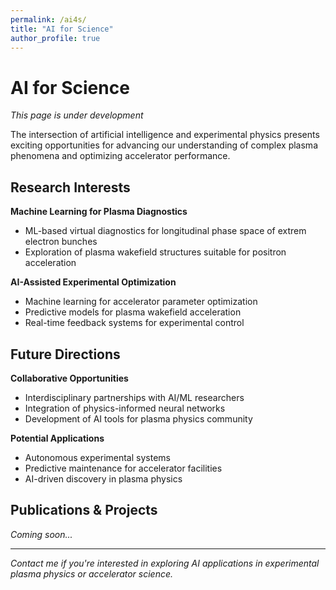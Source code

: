 ```yaml
---
permalink: /ai4s/
title: "AI for Science"
author_profile: true
---
```


# AI for Science

*This page is under development*

The intersection of artificial intelligence and experimental physics presents exciting opportunities for advancing our understanding of complex plasma phenomena and optimizing accelerator performance.

## Research Interests

**Machine Learning for Plasma Diagnostics**
- ML-based virtual diagnostics for longitudinal phase space of extrem electron bunches
- Exploration of plasma wakefield structures suitable for positron acceleration

**AI-Assisted Experimental Optimization**
- Machine learning for accelerator parameter optimization
- Predictive models for plasma wakefield acceleration
- Real-time feedback systems for experimental control

## Future Directions

**Collaborative Opportunities**
- Interdisciplinary partnerships with AI/ML researchers
- Integration of physics-informed neural networks
- Development of AI tools for plasma physics community

**Potential Applications**
- Autonomous experimental systems
- Predictive maintenance for accelerator facilities
- AI-driven discovery in plasma physics

## Publications & Projects

*Coming soon...*

---

*Contact me if you're interested in exploring AI applications in experimental plasma physics or accelerator science.*

